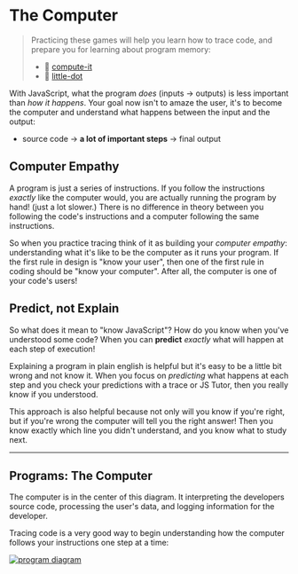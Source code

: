 # The Computer

> Practicing these games will help you learn how to trace code, and prepare you for
> learning about program memory:
>
> - 🥚 [compute-it](http://compute-it.toxicode.fr/)
> - 🐣 [little-dot](http://little-dot.toxicode.fr/)

With JavaScript, what the program _does_ (inputs -> outputs) is less important than _how
it happens_. Your goal now isn't to amaze the user, it's to become the computer and
understand what happens between the input and the output:

- source code -> **a lot of important steps** -> final output

## Computer Empathy

A program is just a series of instructions. If you follow the instructions _exactly_ like
the computer would, you are actually running the program by hand! (just a lot slower.)
There is no difference in theory between you following the code's instructions and a
computer following the same instructions.

So when you practice tracing think of it as building your _computer empathy_:
understanding what it's like to be the computer as it runs your program. If the first rule
in design is "know your user", then one of the first rule in coding should be "know your
computer". After all, the computer is one of your code's users!

## Predict, not Explain

So what does it mean to "know JavaScript"? How do you know when you've understood some
code? When you can **predict** _exactly_ what will happen at each step of execution!

Explaining a program in plain english is helpful but it's easy to be a little bit wrong
and not know it. When you focus on _predicting_ what happens at each step and you check
your predictions with a trace or JS Tutor, then you really know if you understood.

This approach is also helpful because not only will you know if you're right, but if
you're wrong the computer will tell you the right answer! Then you know exactly which line
you didn't understand, and you know what to study next.

---

## Programs: The Computer

The computer is in the center of this diagram. It interpreting the developers source code,
processing the user's data, and logging information for the developer.

Tracing code is a very good way to begin understanding how the computer follows your
instructions one step at a time:

[![program diagram](../assets/a-program.png)](https://excalidraw.com/#json=_cj6JYwuO38PPGKxXN_cQ,3910Z7e2jGLZu4vjueG-Bg)
